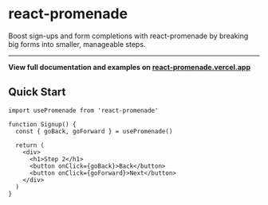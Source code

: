 # react-promenade

Boost sign-ups and form completions with react-promenade by breaking big forms into smaller, manageable steps.

---

**View full documentation and examples on [react-promenade.vercel.app](https://react-promenade.vercel.app)**

## Quick Start

```tsx
import usePromenade from 'react-promenade'

function Signup() {
  const { goBack, goForward } = usePromenade()

  return (
    <div>
      <h1>Step 2</h1>
      <button onClick={goBack}>Back</button>
      <button onClick={goForward}>Next</button>
    </div>
  )
}
```
